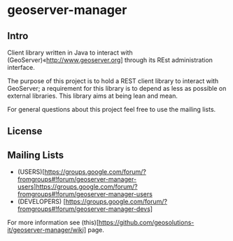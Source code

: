 # geoserver-manager

## Intro
Client library written in Java to interact with (GeoServer)«http://www.geoserver.org] through its REst administration interface.

The purpose of this project is to hold a REST client library to interact with GeoServer; a requirement for this library is to depend as less as possible on external libraries. This library aims at being lean and mean.

For general questions about this project feel free to use the mailing lists.

## License


## Mailing Lists

 * (USERS)[https://groups.google.com/forum/?fromgroups#!forum/geoserver-manager-users]https://groups.google.com/forum/?fromgroups#!forum/geoserver-manager-users
 * (DEVELOPERS) [https://groups.google.com/forum/?fromgroups#!forum/geoserver-manager-devs]

For more information see (this)[https://github.com/geosolutions-it/geoserver-manager/wiki] page.


